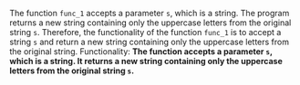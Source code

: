 The function `func_1` accepts a parameter `s`, which is a string. The program returns a new string containing only the uppercase letters from the original string `s`. Therefore, the functionality of the function `func_1` is to accept a string `s` and return a new string containing only the uppercase letters from the original string. 
Functionality: **The function accepts a parameter `s`, which is a string. It returns a new string containing only the uppercase letters from the original string `s`.**